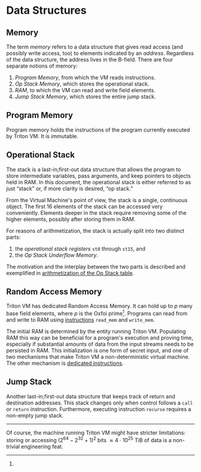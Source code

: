 # Data Structures

## Memory

The term *memory* refers to a data structure that gives read access (and possibly write access, too) to elements indicated by an *address*.
Regardless of the data structure, the address lives in the B-field.
There are four separate notions of memory:

1. *Program Memory*, from which the VM reads instructions.
1. *Op Stack Memory*, which stores the operational stack.
1. *RAM*, to which the VM can read and write field elements.
1. *Jump Stack Memory*, which stores the entire jump stack.

## Program Memory

Program memory holds the instructions of the program currently executed by Triton VM.
It is immutable.

## Operational Stack

The stack is a last-in;first-out data structure that allows the program to store intermediate variables, pass arguments, and keep pointers to objects held in RAM.
In this document, the operational stack is either referred to as just “stack” or, if more clarity is desired, “op stack.”

From the Virtual Machine's point of view, the stack is a single, continuous object.
The first 16 elements of the stack can be accessed very conveniently.
Elements deeper in the stack require removing some of the higher elements, possibly after storing them in RAM.

For reasons of arithmetization, the stack is actually split into two distinct parts:
1. the _operational stack registers_ `st0` through `st15`, and
1. the _Op Stack Underflow Memory_.

The motivation and the interplay between the two parts is described and exemplified in [arithmetization of the Op Stack table](operational-stack-table.md).

## Random Access Memory

Triton VM has dedicated Random Access Memory.
It can hold up to $p$ many base field elements, where $p$ is the Oxfoi prime[^1].
Programs can read from and write to RAM using [instructions](instructions.md#memory-access) `read_mem` and `write_mem`.

The initial RAM is determined by the entity running Triton VM.
Populating RAM this way can be beneficial for a program's execution and proving time, especially if substantial amounts of data from the input streams needs to be persisted in RAM.
This initialization is one form of secret input, and one of two mechanisms that make Triton VM a non-deterministic virtual machine.
The other mechanism is [dedicated instructions](instructions.md#opstack-manipulation).

## Jump Stack

Another last-in;first-out data structure that keeps track of return and destination addresses.
This stack changes only when control follows a `call` or `return` instruction.
Furthermore, executing instruction `recurse` requires a non-empty jump stack.

---

[^1]:
Of course, the machine running Triton VM might have stricter limitations:
storing or accessing $(2^{64} - 2^{32} + 1)^2$ bits $\approx 4\cdot10^{25}$ TiB of data is a non-trivial engineering feat.
